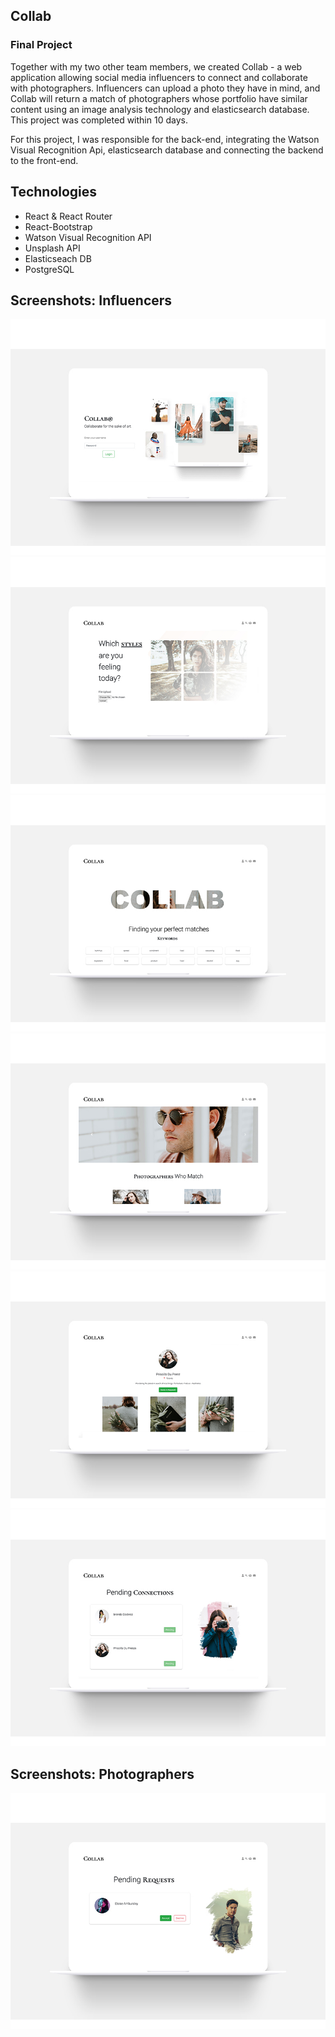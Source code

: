 ## Collab

### Final Project

Together with my two other team members, we created Collab - a web application allowing social media influencers to connect and collaborate with photographers. Influencers can upload a photo they have in mind, and Collab will return a match of photographers whose portfolio have similar content using an image analysis technology and elasticsearch database. This project was completed within 10 days.

For this project, I was responsible for the back-end, integrating the Watson Visual Recognition Api, elasticsearch database and connecting the backend to the front-end.

## Technologies 
- React & React Router
- React-Bootstrap
- Watson Visual Recognition API
- Unsplash API
- Elasticseach DB
- PostgreSQL

## Screenshots: Influencers
!["Collab Homepage"](https://github.com/kencancode/collab/blob/master/docs/collab-homepage.jpg)
!["Collab Upload"](https://github.com/kencancode/collab/blob/master/docs/collab-upload.jpg)
!["Collab Keywords"](https://github.com/kencancode/collab/blob/master/docs/collab-keywords.jpg)
!["Collab Matches"](https://github.com/kencancode/collab/blob/master/docs/collab-match.jpg)
!["Collab Portfolio"](https://github.com/kencancode/collab/blob/master/docs/collab-results.jpg)
!["Collab Requests Sent"](https://github.com/kencancode/collab/blob/master/docs/collab-req.jpg)


## Screenshots: Photographers
!["Collab Accept/Decline"](https://github.com/kencancode/collab/blob/master/docs/collab-pending.jpg)
